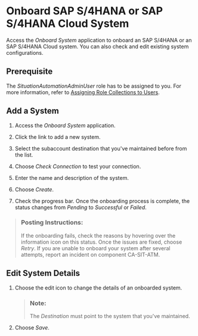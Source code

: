 <!-- loio878a69742cd3402bbff7804e0e2125f9 -->

# Onboard SAP S/4HANA or SAP S/4HANA Cloud System

Access the *Onboard System* application to onboard an SAP S/4HANA or an SAP S/4HANA Cloud system. You can also check and edit existing system configurations.



<a name="loio878a69742cd3402bbff7804e0e2125f9__section_yrq_x44_nsb"/>

## Prerequisite

The *SituationAutomationAdminUser* role has to be assigned to you. For more information, refer to [Assigning Role Collections to Users](assigning-role-collections-to-users-32a6fbc.md).



<a name="loio878a69742cd3402bbff7804e0e2125f9__section_xx4_dp4_nsb"/>

## Add a System

1.  Access the *Onboard System* application.

2.  Click the link to add a new system.

3.  Select the subaccount destination that you've maintained before from the list.

4.  Choose *Check Connection* to test your connection.

5.  Enter the name and description of the system.

6.  Choose *Create*.

7.  Check the progress bar. Once the onboarding process is complete, the status changes from *Pending* to *Successful* or *Failed*.


> ### Posting Instructions:  
> If the onboarding fails, check the reasons by hovering over the information icon on this status. Once the issues are fixed, choose *Retry*. If you are unable to onboard your system after several attempts, report an incident on component CA-SIT-ATM.



<a name="loio878a69742cd3402bbff7804e0e2125f9__section_ith_jq4_nsb"/>

## Edit System Details

1.  Choose the edit icon to change the details of an onboarded system.

    > ### Note:  
    > The *Destination* must point to the system that you've maintained.

2.  Choose *Save*.


